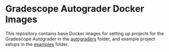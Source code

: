 # Gradescope Autograder Docker Images

This repository contains base Docker images for setting up projects for the Gradescope Autograder in the [autograders](autograders) folder, and example project setups in the [examples](examples) folder.
